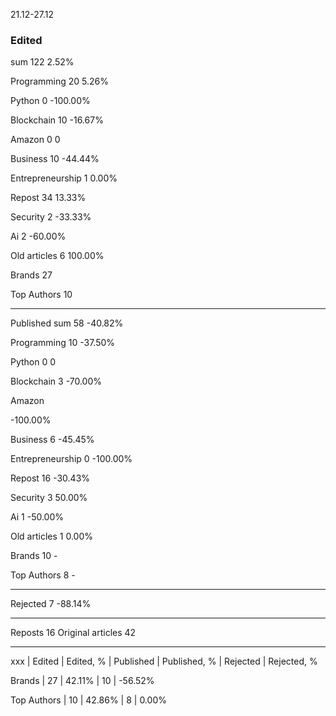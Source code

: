21.12-27.12


### Edited

sum 122 2.52%

Programming 20 5.26%

Python 0 -100.00%

Blockchain
10
-16.67%

Amazon 0 0 

Business
10
-44.44%

Entrepreneurship
1
0.00%

Repost
34
13.33%


Security
2
-33.33%

Ai
2
-60.00%

Old articles
6
100.00%

Brands
27


Top Authors
10

---

Published
sum
58
-40.82%


Programming
10
-37.50%

Python 0 0

Blockchain
3
-70.00%


Amazon

-100.00%

Business
6
-45.45%


Entrepreneurship 0 -100.00%


Repost
16
-30.43%

Security
3
50.00%

Ai
1
-50.00%

Old articles
1
0.00%

Brands 10 -

Top Authors 8 -



---

Rejected
7
-88.14%

---

Reposts	 16 
Original articles 42


---

xxx | Edited | Edited, % | Published | Published, % | Rejected | Rejected, %

Brands |	27	| 42.11%	| 10	| -56.52%
				
Top Authors	| 10	| 42.86%	| 8	| 0.00%







